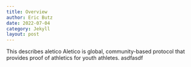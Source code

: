 ```yaml
---
title: Overview
author: Eric Butz
date: 2022-07-04
category: Jekyll
layout: post
---
```

This describes aletico
Aletico is global, community-based protocol that provides proof of athletics for youth athletes.   asdfasdf